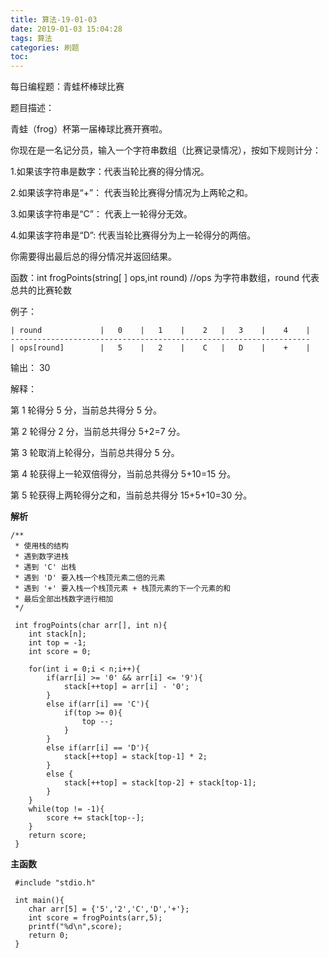 ```yaml
---
title: 算法-19-01-03
date: 2019-01-03 15:04:28
tags: 算法
categories: 刷题
toc:
---
```


每日编程题：青蛙杯棒球比赛

题目描述：

青蛙（frog）杯第一届棒球比赛开赛啦。 

你现在是一名记分员，输入一个字符串数组（比赛记录情况），按如下规则计分：

   1.如果该字符串是数字：代表当轮比赛的得分情况。 
   
   2.如果该字符串是“+”： 代表当轮比赛得分情况为上两轮之和。 

   3.如果该字符串是“C”： 代表上一轮得分无效。 

   4.如果该字符串是“D”:  代表当轮比赛得分为上一轮得分的两倍。 

你需要得出最后总的得分情况并返回结果。 

<!--more-->

函数：int frogPoints(string[ ] ops,int round)  //ops 为字符串数组，round 代表总共的比赛轮数 

例子：

 	| round             |   0    |   1    |    2   |   3    |    4    |
 	-------------------------------------------------------------------
    | ops[round]        |   5    |   2    |    C   |   D    |    +    |


输出： 30

解释： 

第 1 轮得分 5 分，当前总共得分 5 分。

第 2 轮得分 2 分，当前总共得分 5+2=7 分。 

第 3 轮取消上轮得分，当前总共得分 5 分。 

第 4 轮获得上一轮双倍得分，当前总共得分 5+10=15 分。 

第 5 轮获得上两轮得分之和，当前总共得分 15+5+10=30 分。 


**解析**

```
/**
 * 使用栈的结构
 * 遇到数字进栈
 * 遇到 'C' 出栈
 * 遇到 'D' 要入栈一个栈顶元素二倍的元素
 * 遇到 '+' 要入栈一个栈顶元素 + 栈顶元素的下一个元素的和 
 * 最后全部出栈数字进行相加 
 */ 
 
 int frogPoints(char arr[], int n){
 	int stack[n];
	int top = -1;
	int score = 0;
	 
 	for(int i = 0;i < n;i++){
 		if(arr[i] >= '0' && arr[i] <= '9'){
 			stack[++top] = arr[i] - '0';
 		}
		else if(arr[i] == 'C'){
			if(top >= 0){
				top --;
			}
		}
		else if(arr[i] == 'D'){
			stack[++top] = stack[top-1] * 2;
		}
		else {
			stack[++top] = stack[top-2] + stack[top-1];
		}
 	}
 	while(top != -1){
 		score += stack[top--];
 	}
 	return score;
 }

```

**主函数**


```
 #include "stdio.h"

 int main(){
 	char arr[5] = {'5','2','C','D','+'};
 	int score = frogPoints(arr,5);
 	printf("%d\n",score);
 	return 0;
 }
     
```